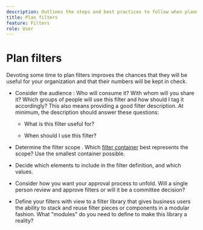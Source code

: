 ```yaml
---
description: Outlines the steps and best practices to follow when planning your filters.
title: Plan filters
feature: Filters
role: User
---
```

# Plan filters

Devoting some time to plan filters improves the chances that they will be useful for your organization and that their numbers will be kept in check.

* Consider the audience : Who will consume it? With whom will you share it? Which groups of people will use this filter and how should I tag it accordingly? This also means providing a good filter description. At minimum, the description should answer these questions:

    * What is this filter useful for?

    * When should I use this filter? 

* Determine the filter scope . Which [filter container](/help/components/filters/filters-overview.md) best represents the scope? Use the smallest container possible.

* Decide which elements to include in the filter definition, and which values.

* Consider how you want your approval process to unfold. Will a single person review and approve filters or will it be a committee decision?

* Define your filters with view to a filter library that gives business users the ability to stack and reuse filter pieces or components in a modular fashion. What "modules" do you need to define to make this library a reality? 